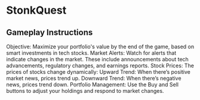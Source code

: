 # StonkQuest

## Gameplay Instructions
Objective: Maximize your portfolio's value by the end of the game, based on smart investments in tech stocks.
Market Alerts: Watch for alerts that indicate changes in the market. These include announcements about tech advancements, regulatory changes, and earnings reports.
Stock Prices: The prices of stocks change dynamically:
Upward Trend: When there’s positive market news, prices trend up.
Downward Trend: When there’s negative news, prices trend down.
Portfolio Management: Use the Buy and Sell buttons to adjust your holdings and respond to market changes.
